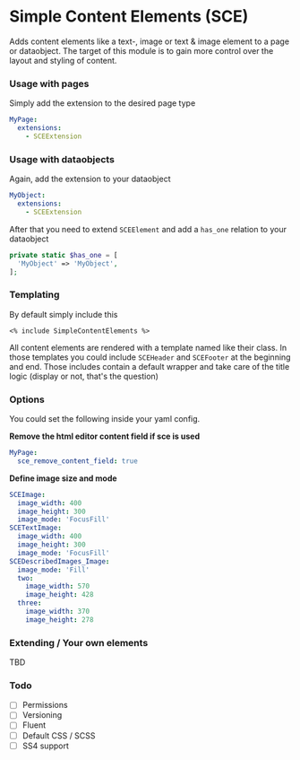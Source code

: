 # Simple Content Elements (SCE)

Adds content elements like a text-, image or text & image element to a page or dataobject.
The target of this module is to gain more control over the layout and styling of content.

### Usage with pages
Simply add the extension to the desired page type

```yaml
MyPage:
  extensions:
    - SCEExtension
```

### Usage with dataobjects
Again, add the extension to your dataobject

```yaml
MyObject:
  extensions:
    - SCEExtension
```

After that you need to extend ``SCEElement`` and add a ``has_one`` relation to your dataobject

```php
private static $has_one = [
  'MyObject' => 'MyObject',
];
```

### Templating
By default simply include this

```
<% include SimpleContentElements %>
```

All content elements are rendered with a template named like their class.
In those templates you could include ``SCEHeader`` and ``SCEFooter`` at the beginning and end.
Those includes contain a default wrapper and take care of the title logic (display or not, that's the question)

### Options
You could set the following inside your yaml config.

**Remove the html editor content field if sce is used**
```yaml
MyPage:
  sce_remove_content_field: true
```

**Define image size and mode**
```yaml
SCEImage:
  image_width: 400
  image_height: 300
  image_mode: 'FocusFill'
SCETextImage:
  image_width: 400
  image_height: 300
  image_mode: 'FocusFill'
SCEDescribedImages_Image:
  image_mode: 'Fill'
  two:
    image_width: 570
    image_height: 428
  three:
    image_width: 370
    image_height: 278
```

### Extending / Your own elements
TBD

### Todo
- [ ] Permissions
- [ ] Versioning
- [ ] Fluent
- [ ] Default CSS / SCSS
- [ ] SS4 support